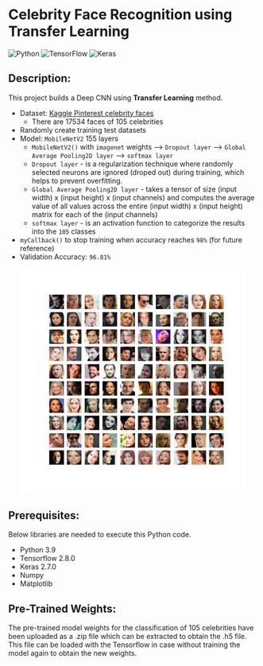 # Celebrity Face Recognition using Transfer Learning
![Python](https://img.shields.io/badge/python-3670A0?style=for-the-badge&logo=python&logoColor=ffdd54)
![TensorFlow](https://img.shields.io/badge/TensorFlow-%23FF6F00.svg?style=for-the-badge&logo=TensorFlow&logoColor=white)
![Keras](https://img.shields.io/badge/Keras-%23D00000.svg?style=for-the-badge&logo=Keras&logoColor=white)

## Description:
This project builds a Deep CNN using **Transfer Learning** method.
  - Dataset: [Kaggle Pinterest celebrity faces](https://www.kaggle.com/datasets/hereisburak/pins-face-recognition)
    - There are 17534 faces of 105 celebrities
  - Randomly create training test datasets
  - Model: `MobileNetV2` 155 layers
    - `MobileNetV2()` with `imagenet` weights -->  `Dropout layer` --> `Global Average Pooling2D layer` --> `softmax layer`
    - `Dropout layer` - is a regularization technique where randomly selected neurons are ignored (droped out) during training, which helps to prevent overfitting.
    - `Global Average Pooling2D layer` - takes a tensor of size (input width) x (input height) x (input channels) and computes the average value of all values across the entire (input width) x (input height) matrix for each of the (input channels)
    - `softmax layer` - is an activation function to categorize the results into the `105` classes
  - `myCallback()` to stop training when accuracy reaches `98%` (for future reference)
  - Validation Accuracy: `96.81%`

<p align="middle">
  <img src="fig.png" width="90%" />
</p>

## Prerequisites:
Below libraries are needed to execute this Python code.
- Python 3.9
- Tensorflow 2.8.0
- Keras 2.7.0
- Numpy
- Matplotlib

## Pre-Trained Weights:
The pre-trained model weights for the classification of 105 celebrities have been uploaded as a .zip file which can be extracted to obtain the .h5 file. This file can be loaded with the Tensorflow in case without training the model again to obtain the new weights.
